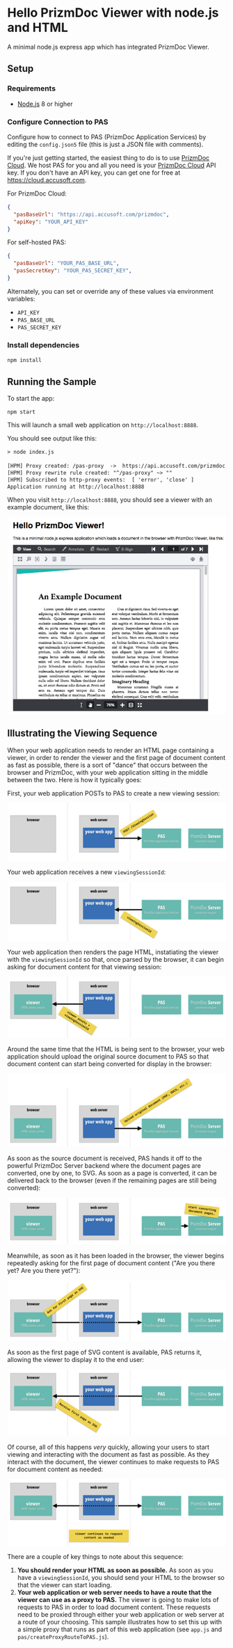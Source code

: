 # Hello PrizmDoc Viewer with node.js and HTML

A minimal node.js express app which has integrated PrizmDoc Viewer.

## Setup

### Requirements

- [Node.js](https://nodejs.org) 8 or higher

### Configure Connection to PAS

Configure how to connect to PAS (PrizmDoc Application Services) by editing the `config.json5` file (this is just a JSON file with comments).

If you're just getting started, the easiest thing to do is to use [PrizmDoc Cloud](https://cloud.accusoft.com). We host PAS for you and all you need is your [PrizmDoc Cloud](https://cloud.accusoft.com) API key. If you don't have an API key, you can get one for free at https://cloud.accusoft.com.

For PrizmDoc Cloud:

```json
{
  "pasBaseUrl": "https://api.accusoft.com/prizmdoc",
  "apiKey": "YOUR_API_KEY"
}
```

For self-hosted PAS:

```json
{
  "pasBaseUrl": "YOUR_PAS_BASE_URL",
  "pasSecretKey": "YOUR_PAS_SECRET_KEY",
}
```

Alternately, you can set or override any of these values via environment variables:

- `API_KEY`
- `PAS_BASE_URL`
- `PAS_SECRET_KEY`

### Install dependencies

```
npm install
```

## Running the Sample

To start the app:

```
npm start
```

This will launch a small web application on `http://localhost:8888`.

You should see output like this:

```
> node index.js

[HPM] Proxy created: /pas-proxy  ->  https://api.accusoft.com/prizmdoc
[HPM] Proxy rewrite rule created: "^/pas-proxy" ~> ""
[HPM] Subscribed to http-proxy events:  [ 'error', 'close' ]
Application running at http://localhost:8888
```

When you visit `http://localhost:8888`, you should see a viewer with an example document, like this:

![](screenshot.png)

## Illustrating the Viewing Sequence

When your web application needs to render an HTML page containing a viewer, in order to render the viewer and the first page of document content as fast as possible, there is a sort of "dance" that occurs between the browser and PrizmDoc, with your web application sitting in the middle between the two. Here is how it typically goes:

First, your web application POSTs to PAS to create a new viewing session:

![](public/images/viewing-sequence-diagrams/1-post-viewing-session.png)

Your web application receives a new `viewingSessionId`:

![](public/images/viewing-sequence-diagrams/2-receive-viewing-session-id.png)

Your web application then renders the page HTML, instatiating the viewer with the `viewingSessionId` so that, once parsed by the browser, it can begin asking for document content for that viewing session:

![](public/images/viewing-sequence-diagrams/3-render-HTML.png)

Around the same time that the HTML is being sent to the browser, your web application should upload the original source document to PAS so that document content can start being converted for display in the browser:

![](public/images/viewing-sequence-diagrams/4-upload-source-document.png)

As soon as the source document is received, PAS hands it off to the powerful PrizmDoc Server backend where the document pages are converted, one by one, to SVG. As soon as a page is converted, it can be delivered back to the browser (even if the remaining pages are still being converted):

![](public/images/viewing-sequence-diagrams/5-conversion-starts.png)

Meanwhile, as soon as it has been loaded in the browser, the viewer begins repeatedly asking for the first page of document content ("Are you there yet? Are you there yet?"):

![](public/images/viewing-sequence-diagrams/6-viewer-requests-first-page.png)

As soon as the first page of SVG content is available, PAS returns it, allowing the viewer to display it to the end user:

![](public/images/viewing-sequence-diagrams/7-receive-first-page.png)

Of course, all of this happens _very_ quickly, allowing your users to start viewing and interacting with the document as fast as possible. As they interact with the document, the viewer continues to make requests to PAS for document content as needed:

![](public/images/viewing-sequence-diagrams/8-viewer-requests.png)

There are a couple of key things to note about this sequence:

1. **You should render your HTML as soon as possible.** As soon as you have a `viewingSessionId`, you should send your HTML to the browser so that the viewer can start loading.
2. **Your web application or web server needs to have a route that the viewer can use as a proxy to PAS.** The viewer is going to make lots of requests to PAS in order to load document content. These requests need to be proxied through either your web application or web server at a route of your choosing. This sample illustrates how to set this up with a simple proxy that runs as part of this web application (see `app.js` and `pas/createProxyRouteToPAS.js`).
